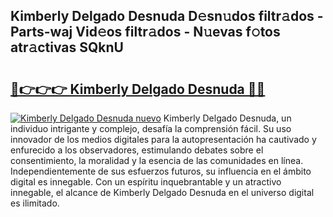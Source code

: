 ## Kimberly Delgado Desnuda D𝚎sn𝚞dos filtr𝚊dos - Parts-waj Vid𝚎os filtr𝚊dos - N𝚞evas f𝚘tos atr𝚊ctivas SQknU

# <h2><a href="http://mb7axj.tromn.icu/?c=Kimberly+Delgado+Desnuda">🔗👉👉👉 Kimberly Delgado Desnuda 🔗🔗</a></h2>

[![Kimberly Delgado Desnuda nuevo](https://i.imgur.com/pEAQMta.gif)](http://mb7axj.tromn.icu/?c=Kimberly+Delgado+Desnuda)
Kimberly Delgado Desnuda, un individuo intrigante y complejo, desafía la comprensión fácil. Su uso innovador de los medios digitales para la autopresentación ha cautivado y enfurecido a los observadores, estimulando debates sobre el consentimiento, la moralidad y la esencia de las comunidades en línea. Independientemente de sus esfuerzos futuros, su influencia en el ámbito digital es innegable. Con un espíritu inquebrantable y un atractivo innegable, el alcance de Kimberly Delgado Desnuda en el universo digital es ilimitado.
